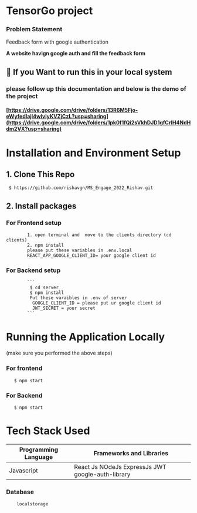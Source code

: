 # TensorGo project

### Problem Statement
Feedback form with google authentication



**A website havign google auth and fill the feedback form**

## :triangular_flag_on_post: If you Want to run this in your local system
###   please follow up this documentation and below is the demo of the project
####   [https://drive.google.com/drive/folders/13R6M5Fjo-eWyfedIajI4wlviyKVZjCzL?usp=sharing](https://drive.google.com/drive/folders/1pk0f1fQi2sVkhDJD1gfCrIH4NdHdm2VX?usp=sharing)



# Installation and Environment Setup

## 1. Clone This Repo
  
     $ https://github.com/rishavgn/MS_Engage_2022_Rishav.git
  
  
## 2. Install packages
###     For Frontend setup
     
            1. open terminal and  move to the clients directory (cd clients)
            2. npm install
            please put these variables in .env.local
            REACT_APP_GOOGLE_CLIENT_ID= your google client id
               
      
###     For Backend setup
            ```
             $ cd server
             $ npm install
             Put these varaibles in .env of server
              GOOGLE_CLIENT_ID = please put ur google client id
              JWT_SECRET = your secret
            ```

             

          
# Running the Application Locally 
 (make sure you performed the above steps)

  ### For frontend   
       $ npm start
  ### For Backend
       $ npm start

                         

# Tech Stack Used

   |Programming Language | Frameworks and Libraries                   |
   |-------------------- |-----------------------                     |
   | Javascript  | React Js NOdeJs ExpressJs JWT google-auth-library |
         
       
   ### Database 
        localstorage
        
        
        

